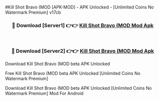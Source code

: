 #Kill Shot Bravo (MOD [APK-MOD] - APK Unlocked - [Unlimited Coins No Watermark Premium] v17cb



<div align="center">

<h3>🔴 Download [Server1] 👉👉 <a href="https://momento.my/?title=Kill_Shot_Bravo_(MOD">Kill Shot Bravo (MOD Mod Apk</a></h3><br>

<h3>🔴 Download [Server2] 👉👉 <a href="https://momento.my/?title=Kill_Shot_Bravo_(MOD">Kill Shot Bravo (MOD Mod Apk</a></h3>
</div>



Download Kill Shot Bravo (MOD beta APK Unlocked

Free Kill Shot Bravo (MOD beta APK Unlocked [Unlimited Coins No Watermark Premium]

Download Kill Shot Bravo (MOD beta APK Unlocked [Unlimited Coins No Watermark Premium] Mod For Android
